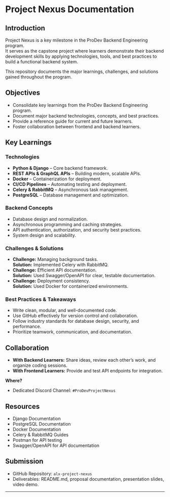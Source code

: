# Project Nexus Documentation

## Introduction
Project Nexus is a key milestone in the ProDev Backend Engineering program.  
It serves as the capstone project where learners demonstrate their backend development skills by applying technologies, tools, and best practices to build a functional backend system.

This repository documents the major learnings, challenges, and solutions gained throughout the program.

## Objectives
- Consolidate key learnings from the ProDev Backend Engineering program.  
- Document major backend technologies, concepts, and best practices.  
- Provide a reference guide for current and future learners.  
- Foster collaboration between frontend and backend learners.  

## Key Learnings
### Technologies
- **Python & Django** – Core backend framework.  
- **REST APIs & GraphQL APIs** – Building modern, scalable APIs.  
- **Docker** – Containerization for deployment.  
- **CI/CD Pipelines** – Automating testing and deployment.  
- **Celery & RabbitMQ** – Asynchronous task management.  
- **PostgreSQL** – Database management and optimization.  

### Backend Concepts
- Database design and normalization.  
- Asynchronous programming and caching strategies.  
- API authentication, authorization, and security best practices.  
- System design and scalability.  

### Challenges & Solutions
- **Challenge:** Managing background tasks.  
  **Solution:** Implemented Celery with RabbitMQ.  
- **Challenge:** Efficient API documentation.  
  **Solution:** Used Swagger/OpenAPI for clear, testable documentation.  
- **Challenge:** Deployment consistency.  
  **Solution:** Used Docker for containerized environments.  

### Best Practices & Takeaways
- Write clean, modular, and well-documented code.  
- Use GitHub effectively for version control and collaboration.  
- Follow industry standards for database design, security, and performance.  
- Prioritize teamwork, communication, and documentation.  

## Collaboration
- **With Backend Learners:** Share ideas, review each other’s work, and organize coding sessions.  
- **With Frontend Learners:** Provide and test API endpoints for integration.  

**Where?**  
- Dedicated Discord Channel: `#ProDevProjectNexus`  

## Resources
- Django Documentation  
- PostgreSQL Documentation  
- Docker Documentation  
- Celery & RabbitMQ Guides  
- Postman for API testing  
- Swagger/OpenAPI for API documentation  

## Submission
- GitHub Repository: `alx-project-nexus`  
- Deliverables: README.md, proposal documentation, presentation slides, video demo.  

---


